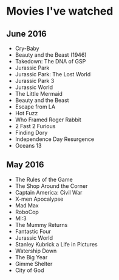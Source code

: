 # Movies I've watched

## June 2016

- Cry-Baby
- Beauty and the Beast (1946)
- Takedown: The DNA of GSP
- Jurassic Park
- Jurassic Park: The Lost World
- Jurassic Park 3
- Jurassic World
- The Little Mermaid
- Beauty and the Beast
- Escape from LA
- Hot Fuzz
- Who Framed Roger Rabbit
- 2 Fast 2 Furious 
- Finding Dory
- Independence Day Resurgence
- Oceans 13

## May 2016

- The Rules of the Game
- The Shop Around the Corner
- Captain America: Civil War
- X-men Apocalypse
- Mad Max
- RoboCop
- MI:3
- The Mummy Returns
- Fantastic Four
- Jurassic World
- Stanley Kubrick a Life in Pictures
- Watership Down
- The Big Year
- Gimme Shelter
- City of God
